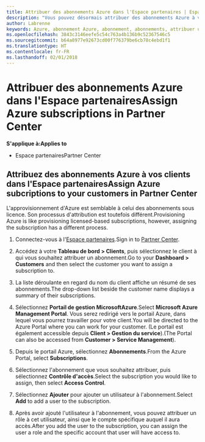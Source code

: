 ```yaml
---
title: Attribuer des abonnements Azure dans l'Espace partenaires | Espace partenaires
description: "Vous pouvez désormais attribuer des abonnements Azure à vos clients dans l'Espace partenaires."
author: Labrenne
keywords: Azure, abonnement Azure, abonnement, abonnements, attribuer un abonnement
ms.openlocfilehash: 3843c3146eefe5c54c763a4b136b9c52367546c5
ms.sourcegitcommit: b64a8977e92673cd00f776379be6cb78c4ebd1f1
ms.translationtype: HT
ms.contentlocale: fr-FR
ms.lasthandoff: 02/01/2018
---
```

# <a name="assign-azure-subscriptions-in-partner-center"></a><span data-ttu-id="fdd25-104">Attribuer des abonnements Azure dans l'Espace partenaires</span><span class="sxs-lookup"><span data-stu-id="fdd25-104">Assign Azure subscriptions in Partner Center</span></span>

**<span data-ttu-id="fdd25-105">S'applique à:</span><span class="sxs-lookup"><span data-stu-id="fdd25-105">Applies to</span></span>**

-  <span data-ttu-id="fdd25-106">Espace partenaires</span><span class="sxs-lookup"><span data-stu-id="fdd25-106">Partner Center</span></span>
 
## <a name="assign-azure-subcriptions-to-your-customers-in-partner-center"></a><span data-ttu-id="fdd25-107">Attribuez des abonnements Azure à vos clients dans l'Espace partenaires</span><span class="sxs-lookup"><span data-stu-id="fdd25-107">Assign Azure subcriptions to your customers in Partner Center</span></span>

<span data-ttu-id="fdd25-108">L'approvisionnement d'Azure est semblable à celui des abonnements sous licence. Son processus d'attribution est toutefois différent.</span><span class="sxs-lookup"><span data-stu-id="fdd25-108">Provisioning Azure is like provisioning licensed-based subscriptions, however, assigning the subscription has a different process.</span></span>
 
1. <span data-ttu-id="fdd25-109">Connectez-vous à l'[Espace partenaires](https://na01.safelinks.protection.outlook.com/?url=https%3A%2F%2Fpartnercenter.microsoft.com%2F&data=02%7C01%7Cv-keimag%40microsoft.com%7C6f107d2337fa483b078e08d4efba2d13%7C72f988bf86f141af91ab2d7cd011db47%7C1%7C0%7C636397030307982666&sdata=jViWaoT04hVO10MpiduZoNV95Iv%2B4RX3wpVd028RHSU%3D&reserved=0).</span><span class="sxs-lookup"><span data-stu-id="fdd25-109">Sign in to [Partner Center](https://na01.safelinks.protection.outlook.com/?url=https%3A%2F%2Fpartnercenter.microsoft.com%2F&data=02%7C01%7Cv-keimag%40microsoft.com%7C6f107d2337fa483b078e08d4efba2d13%7C72f988bf86f141af91ab2d7cd011db47%7C1%7C0%7C636397030307982666&sdata=jViWaoT04hVO10MpiduZoNV95Iv%2B4RX3wpVd028RHSU%3D&reserved=0).</span></span>

2. <span data-ttu-id="fdd25-110">Accédez à votre **Tableau de bord > Clients**, puis sélectionnez le client à qui vous souhaitez attribuer un abonnement.</span><span class="sxs-lookup"><span data-stu-id="fdd25-110">Go to your **Dashboard > Customers** and then select the customer you want to assign a subscription to.</span></span>

3. <span data-ttu-id="fdd25-111">La liste déroulante en regard du nom du client affiche un résumé de ses abonnements.</span><span class="sxs-lookup"><span data-stu-id="fdd25-111">The drop-down list beside the customer name displays a summary of their subscriptions.</span></span>

4. <span data-ttu-id="fdd25-112">Sélectionnez **Portail de gestion MicrosoftAzure**.</span><span class="sxs-lookup"><span data-stu-id="fdd25-112">Select **Microsoft Azure Management Portal**.</span></span> <span data-ttu-id="fdd25-113">Vous serez redirigé vers le portail Azure, dans lequel vous pourrez travailler pour votre client.</span><span class="sxs-lookup"><span data-stu-id="fdd25-113">You will be directed to the Azure Portal where you can work for your customer.</span></span> <span data-ttu-id="fdd25-114">(Le portail est également accessible depuis **Client > Gestion du service**).</span><span class="sxs-lookup"><span data-stu-id="fdd25-114">(The Portal can also be accessed from **Customer > Service Management**).</span></span>

5. <span data-ttu-id="fdd25-115">Depuis le portail Azure, sélectionnez **Abonnements**.</span><span class="sxs-lookup"><span data-stu-id="fdd25-115">From the Azure Portal, select **Subscriptions**.</span></span>

6. <span data-ttu-id="fdd25-116">Sélectionnez l'abonnement que vous souhaitez attribuer, puis sélectionnez **Contrôle d'accès**.</span><span class="sxs-lookup"><span data-stu-id="fdd25-116">Select the subscription you would like to assign, then select **Access Control**.</span></span>

7. <span data-ttu-id="fdd25-117">Sélectionnez **Ajouter** pour ajouter un utilisateur à l'abonnement.</span><span class="sxs-lookup"><span data-stu-id="fdd25-117">Select **Add** to add a user to the subscription.</span></span> 

8. <span data-ttu-id="fdd25-118">Après avoir ajouté l'utilisateur à l'abonnement, vous pouvez attribuer un rôle à cet utilisateur, ainsi que le compte spécifique auquel il aura accès.</span><span class="sxs-lookup"><span data-stu-id="fdd25-118">After you add the user to the subscription, you can assign the user a role and the specific account that user will have access to.</span></span> 



